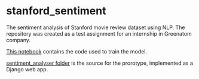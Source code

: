 # stanford_sentiment
The sentiment analysis of Stanford movie review dataset using NLP. The repository was created as a test assignment for an internship in Greenatom company.

[This notebook](https://github.com/Markfryazino/stanford_sentiment/blob/master/research/lstm_for_colab.ipynb) contains the code used to train the model.

[sentiment_analyser folder](https://github.com/Markfryazino/stanford_sentiment/tree/master/deploy/sentiment_analyser) is the source for the prorotype, implemented as a Django web app.
